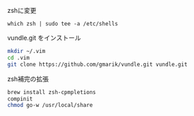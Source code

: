 zshに変更

```
which zsh | sudo tee -a /etc/shells
```

vundle.git をインストール
```zsh
mkdir ~/.vim
cd .vim
git clone https://github.com/gmarik/vundle.git vundle.git
```

zsh補完の拡張
```zsh
brew install zsh-cpmpletions
compinit
chmod go-w /usr/local/share
```
